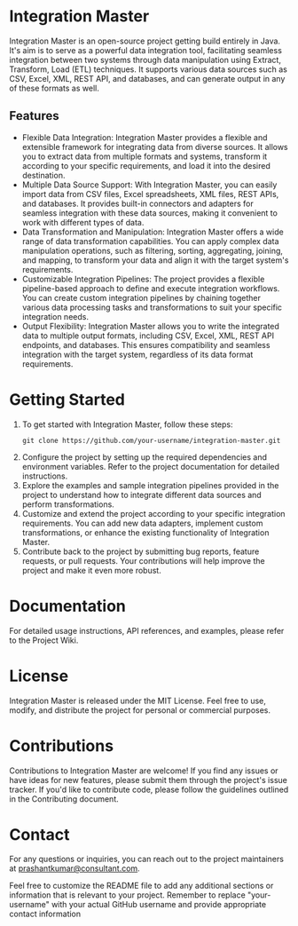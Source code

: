 # Integration Master
Integration Master is an open-source project getting build entirely in Java. It's aim is to serve as a powerful data integration tool, facilitating seamless integration between two systems through data manipulation using Extract, Transform, Load (ETL) techniques. It supports various data sources such as CSV, Excel, XML, REST API, and databases, and can generate output in any of these formats as well.

## Features
 - Flexible Data Integration: Integration Master provides a flexible and extensible framework for integrating data from diverse sources. It allows you to extract data from multiple formats and systems, transform it according to your specific requirements, and load it into the desired destination.
 - Multiple Data Source Support: With Integration Master, you can easily import data from CSV files, Excel spreadsheets, XML files, REST APIs, and databases. It provides built-in connectors and adapters for seamless integration with these data sources, making it convenient to work with different types of data.
 - Data Transformation and Manipulation: Integration Master offers a wide range of data transformation capabilities. You can apply complex data manipulation operations, such as filtering, sorting, aggregating, joining, and mapping, to transform your data and align it with the target system's requirements.
 - Customizable Integration Pipelines: The project provides a flexible pipeline-based approach to define and execute integration workflows. You can create custom integration pipelines by chaining together various data processing tasks and transformations to suit your specific integration needs.
 - Output Flexibility: Integration Master allows you to write the integrated data to multiple output formats, including CSV, Excel, XML, REST API endpoints, and databases. This ensures compatibility and seamless integration with the target system, regardless of its data format requirements.

# Getting Started
1. To get started with Integration Master, follow these steps:
   ```
   git clone https://github.com/your-username/integration-master.git
   ```
2. Configure the project by setting up the required dependencies and environment variables. Refer to the project documentation for detailed instructions.
3. Explore the examples and sample integration pipelines provided in the project to understand how to integrate different data sources and perform transformations.
4. Customize and extend the project according to your specific integration requirements. You can add new data adapters, implement custom transformations, or enhance the existing functionality of Integration Master.
5. Contribute back to the project by submitting bug reports, feature requests, or pull requests. Your contributions will help improve the project and make it even more robust.

# Documentation
For detailed usage instructions, API references, and examples, please refer to the Project Wiki.

# License
Integration Master is released under the MIT License. Feel free to use, modify, and distribute the project for personal or commercial purposes.

# Contributions
Contributions to Integration Master are welcome! If you find any issues or have ideas for new features, please submit them through the project's issue tracker. If you'd like to contribute code, please follow the guidelines outlined in the Contributing document.

# Contact
For any questions or inquiries, you can reach out to the project maintainers at prashantkumar@consultant.com.

Feel free to customize the README file to add any additional sections or information that is relevant to your project. Remember to replace "your-username" with your actual GitHub username and provide appropriate contact information
